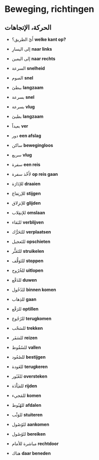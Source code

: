 <!-- header -->
<!-- endHeader -->

# Beweging, richtingen

## الحركة، الإتجاهات

- أَيّ الطريق؟
**welke kant op?**

- إلى اليسارِ
**naar links**

- إلى اليمين
**naar rechts**

- السرعة
**snelheid**

- الصوم
**snel**

- ببطئ
**langzaam**

- بسرعة
**snel**

- بسرعة
**vlug**

- بطيئ
**langzaam**

- بعيداً
**ver**

- دور
**een afslag**

- ساكن
**bewegingloos**

- سريع
**vlug**

- سفرة
**een reis**

- لأَخْذ سفرة
**op reis gaan**

- للإدَارَة
**draaien**

- للإرتِفاع
**stijgen**

- للإنزِلاق
**glijden**

- للإنقِلاب
**omslaan**

- للبَقاء
**verblijven**

- للتَحَرُّك
**verplaatsen**

- للتَعجيل
**opschieten**

- للتَعَثُّر
**struikelen**

- للتَوَقُّف
**stoppen**

- للخُرُوج
**uitlopen**

- للدَفْع
**duwen**

- للدُخُول
**binnen komen**

- للذِهاب
**gaan**

- للرَفْع
**optillen**

- للرُجُوع
**terugkomen**

- للسَحْب
**trekken**

- للسَفَر
**reizen**

- للسُقُوط
**vallen**

- للصُعُود
**bestijgen**

- للعَودة
**terugkeren**

- للعُبُور
**oversteken**

- للقيَاْدَة
**rijden**

- للمَجيء
**komen**

- للهُبُوط
**afdalen**

- للوَثْب
**stuiteren**

- للوُصُول
**aankomen**

- للوُصُول
**bereiken**

- مباشرة للأمام
**rechtdoor**

- هناك
**daar beneden**

